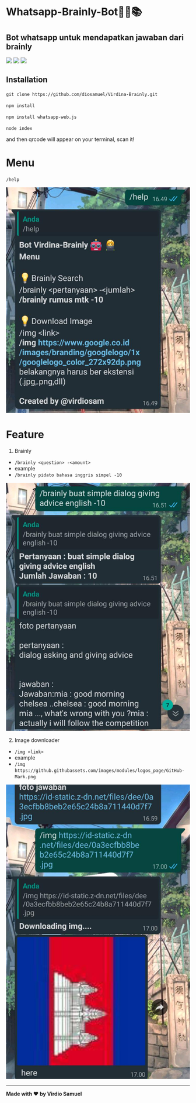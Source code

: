 # Whatsapp-Brainly-Bot👩‍💻📚
## Bot whatsapp untuk mendapatkan jawaban dari brainly

![](https://img.shields.io/github/issues/diosamuel/Virdina-Brainly)
![](https://img.shields.io/github/stars/diosamuel/Virdina-Brainly)
![](https://img.shields.io/github/forks/diosamuel/Virdina-Brainly)

## Installation 
`git clone https://github.com/diosamuel/Virdina-Brainly.git`

`npm install`

`npm install whatsapp-web.js`

`node index`

and then qrcode will appear on your terminal, scan it!

# Menu

`/help`

![](./menu.jpeg)

# Feature

1. Brainly
  
  * `/brainly <question> -<amount>`
  * example
  * `/brainly pidato bahasa inggris simpel -10`

![](./feature1.jpeg)

2. Image downloader
  
  * `/img <link>`
  * example
  * `/img https://github.githubassets.com/images/modules/logos_page/GitHub-Mark.png`

![](./feature2.jpeg)

----
  
**Made with ❤️ by Virdio Samuel**

